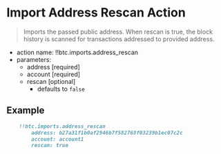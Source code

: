 # Import Address Rescan Action

> Imports the passed public address. When rescan is true, the block history is scanned for transactions addressed to provided address.

- action name: !!btc.imports.address_rescan
- parameters:
  - address [required]
  - account [required]
  - rescan [optional]
    - defaults to `false`

## Example

```md
    !!btc.imports.address_rescan
        address: b27a31f1b0af2946b7f582768f03239b1ec07c2c
        account: account1
        rescan: true
```
